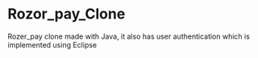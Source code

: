 # Rozor_pay_Clone
Rozer_pay clone made with Java, it also has user authentication which is implemented using  Eclipse 
